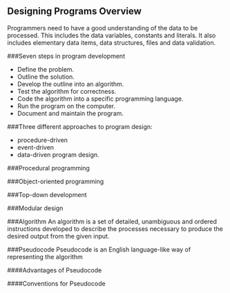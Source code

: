 ## Designing Programs Overview
Programmers need to have a good understanding of the data to be processed. This includes the data variables, constants and literals. It also includes elementary data items, data structures, files and data validation.

###Seven steps in program development
* Define the problem.
* Outline the solution.
* Develop the outline into an algorithm.
* Test the algorithm for correctness.
* Code the algorithm into a specific programming language.
* Run the program on the computer.
* Document and maintain the program.

###Three different approaches to program design: 
* procedure-driven
* event-driven
* data-driven program design.


###Procedural programming

###Object-oriented programming

###Top-down development

###Modular design


###Algorithm
An algorithm is a set of detailed, unambiguous and ordered instructions developed to describe the processes necessary to produce the desired output from the given input.

###Pseudocode
Pseudocode is an English language-like way of representing the algorithm

####Advantages of Pseudocode

####Conventions for Pseudocode


